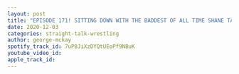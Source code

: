 ```yaml
---
layout: post
title: "EPISODE 171! SITTING DOWN WITH THE BADDEST OF ALL TIME SHANE TAYLOR"
date: 2020-12-03
categories: straight-talk-wrestling
author: george-mckay
spotify_track_id: 7uP8JiXzDYQtUEoPf9NBuK
youtube_video_id: 
apple_track_id: 
---
```

